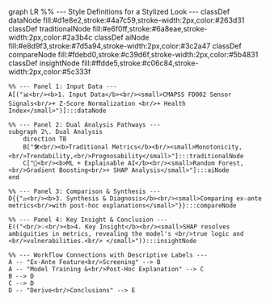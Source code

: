 graph LR
    %% --- Style Definitions for a Stylized Look ---
    classDef dataNode fill:#d1e8e2,stroke:#4a7c59,stroke-width:2px,color:#263d31
    classDef traditionalNode fill:#e6f0ff,stroke:#6a8eae,stroke-width:2px,color:#2a3b4c
    classDef aiNode fill:#e8d9f3,stroke:#7d5a94,stroke-width:2px,color:#3c2a47
    classDef compareNode fill:#fdebd0,stroke:#c39d6f,stroke-width:2px,color:#5b4831
    classDef insightNode fill:#ffdde5,stroke:#c06c84,stroke-width:2px,color:#5c333f

    %% --- Panel 1: Input Data ---
    A[("📊<br/><b>1. Input Data</b><br/><small>CMAPSS FD002 Sensor Signals<br/>+ Z-Score Normalization <br/>+ Health Index</small>")]:::dataNode

    %% --- Panel 2: Dual Analysis Pathways ---
    subgraph 2\. Dual Analysis
        direction TB
        B["🛠️<br/><b>Traditional Metrics</b><br/><small>Monotonicity, <br/>Trendability,<br/>Prognosability</small>"]:::traditionalNode
        C["🤖<br/><b>ML + Explainable AI</b><br/><small>Random Forest, <br/>Gradient Boosting<br/>+ SHAP Analysis</small>"]:::aiNode
    end

    %% --- Panel 3: Comparison & Synthesis ---
    D{{"⚖️<br/><b>3. Synthesis & Diagnosis</b><br/><small>Comparing ex-ante metrics<br/>with post-hoc explanations</small>"}}:::compareNode

    %% --- Panel 4: Key Insight & Conclusion ---
    E(("<br/>💡<br/><b>4. Key Insight</b><br/><small>SHAP resolves ambiguities in metrics, revealing the model's <br/>true logic and <br/>vulnerabilities.<br/> </small>")):::insightNode

    %% --- Workflow Connections with Descriptive Labels ---
    A -- "Ex-Ante Feature<br/>Screening" --> B
    A -- "Model Training &<br/>Post-Hoc Explanation" --> C
    B --> D
    C --> D
    D -- "Derive<br/>Conclusions" --> E
